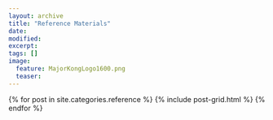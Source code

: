 ```yaml
---
layout: archive
title: "Reference Materials"
date: 
modified:
excerpt:
tags: []
image:
  feature: MajorKongLogo1600.png
  teaser:
---
```


<div class="tiles">
{% for post in site.categories.reference %}
  {% include post-grid.html %}
{% endfor %}
</div><!-- /.tiles -->